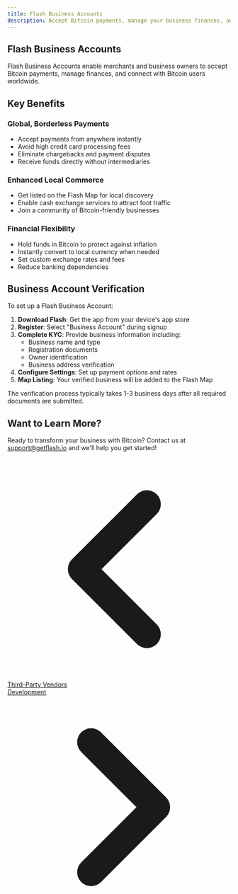 ```yaml
---
title: Flash Business Accounts
description: Accept Bitcoin payments, manage your business finances, and join the global network of Flash-enabled merchants
---
```


## Flash Business Accounts

Flash Business Accounts enable merchants and business owners to accept Bitcoin payments, manage finances, and connect with Bitcoin users worldwide.

## Key Benefits

### Global, Borderless Payments
- Accept payments from anywhere instantly
- Avoid high credit card processing fees
- Eliminate chargebacks and payment disputes
- Receive funds directly without intermediaries

### Enhanced Local Commerce
- Get listed on the Flash Map for local discovery
- Enable cash exchange services to attract foot traffic
- Join a community of Bitcoin-friendly businesses

### Financial Flexibility
- Hold funds in Bitcoin to protect against inflation
- Instantly convert to local currency when needed
- Set custom exchange rates and fees
- Reduce banking dependencies

## Business Account Verification

To set up a Flash Business Account:

1. **Download Flash**: Get the app from your device's app store
2. **Register**: Select "Business Account" during signup
3. **Complete KYC**: Provide business information including:
   - Business name and type
   - Registration documents
   - Owner identification
   - Business address verification
4. **Configure Settings**: Set up payment options and rates
5. **Map Listing**: Your verified business will be added to the Flash Map

The verification process typically takes 1-3 business days after all required documents are submitted.

## Want to Learn More?

Ready to transform your business with Bitcoin? Contact us at [support@getflash.io](mailto:support@getflash.io) and we'll help you get started!

<!-- Navigation links -->
<div class="flex justify-between items-center mt-8 pt-4 border-t border-zinc-200 dark:border-zinc-700">
  <div class="w-1/3 text-left">
    <a href="third-party-vendors" class="inline-flex items-center bg-purple-600 hover:bg-purple-700 text-white rounded-md transition-colors px-4 py-2 text-sm font-medium shadow-sm hover:shadow-md">
      <svg xmlns="http://www.w3.org/2000/svg" class="h-6 w-6 mr-2" fill="none" viewBox="0 0 24 24" stroke="currentColor">
        <path stroke-linecap="round" stroke-linejoin="round" stroke-width="3" d="M15 19l-7-7 7-7" />
      </svg>
      Third-Party Vendors
    </a>
  </div>
  <div class="w-1/3 text-center">
    <!-- Optional center content -->
  </div>
  <div class="w-1/3 text-right">
    <a href="development" class="inline-flex items-center bg-purple-600 hover:bg-purple-700 text-white rounded-md transition-colors px-4 py-2 text-sm font-medium shadow-sm hover:shadow-md">
      Development
      <svg xmlns="http://www.w3.org/2000/svg" class="h-6 w-6 ml-2" fill="none" viewBox="0 0 24 24" stroke="currentColor">
        <path stroke-linecap="round" stroke-linejoin="round" stroke-width="3" d="M9 5l7 7-7 7" />
      </svg>
    </a>
  </div>
</div>